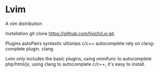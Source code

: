 # Lvim
A vim distribution

Installation 
git clone https://github.com/liyich/Lvi.git. 

Plugins
autoPairs 
syntastic 
ultisnips
c/c++ autocomplete rely on clang-complete plugin. clang

Lvim only includes the basic plugins, using omnifunc to autocomplete php/html/js, using clang to autocomplete c/c++, it's easy to install.
